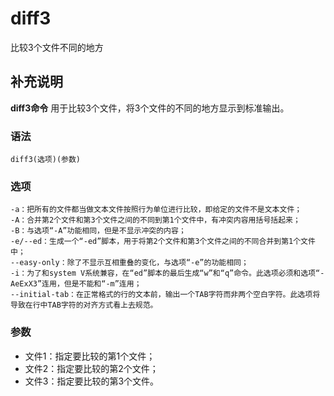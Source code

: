 diff3
===

比较3个文件不同的地方

## 补充说明

**diff3命令** 用于比较3个文件，将3个文件的不同的地方显示到标准输出。

### 语法

```shell
diff3(选项)(参数)
```

### 选项

```shell
-a：把所有的文件都当做文本文件按照行为单位进行比较，即给定的文件不是文本文件；
-A：合并第2个文件和第3个文件之间的不同到第1个文件中，有冲突内容用括号括起来；
-B：与选项“-A”功能相同，但是不显示冲突的内容；
-e/--ed：生成一个“-ed”脚本，用于将第2个文件和第3个文件之间的不同合并到第1个文件中；
--easy-only：除了不显示互相重叠的变化，与选项“-e”的功能相同；
-i：为了和system V系统兼容，在“ed”脚本的最后生成“w”和“q”命令。此选项必须和选项“-AeExX3”连用，但是不能和“-m”连用；
--initial-tab：在正常格式的行的文本前，输出一个TAB字符而非两个空白字符。此选项将导致在行中TAB字符的对齐方式看上去规范。
```

### 参数

* 文件1：指定要比较的第1个文件；
* 文件2：指定要比较的第2个文件；
* 文件3：指定要比较的第3个文件。


<!-- Linux命令行搜索引擎：https://jaywcjlove.github.io/linux-command/ -->